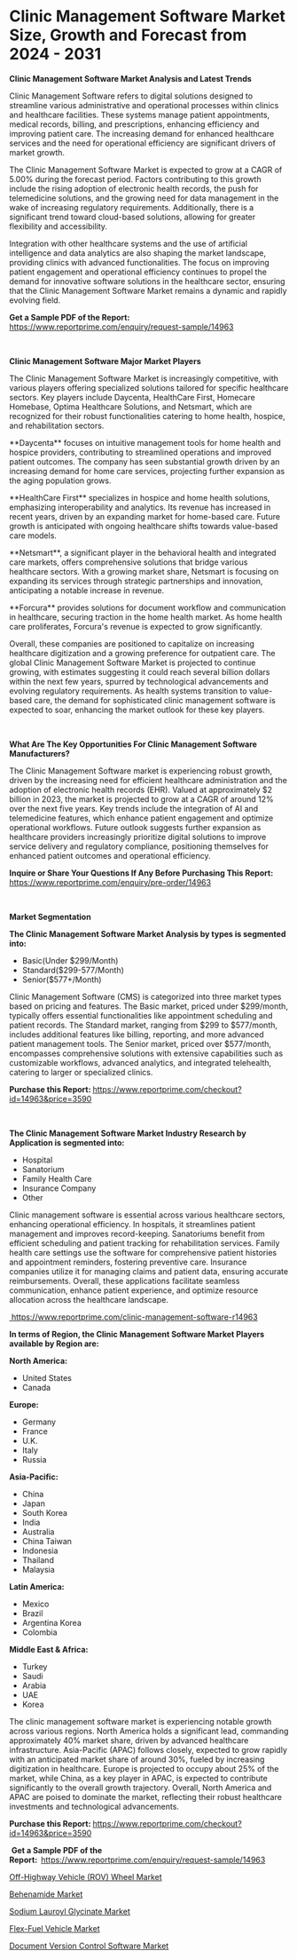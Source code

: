 <p><h1>Clinic Management Software Market Size, Growth and Forecast from 2024 - 2031</h1></p><p><strong>Clinic Management Software Market Analysis and Latest Trends</strong></p>
<p><p>Clinic Management Software refers to digital solutions designed to streamline various administrative and operational processes within clinics and healthcare facilities. These systems manage patient appointments, medical records, billing, and prescriptions, enhancing efficiency and improving patient care. The increasing demand for enhanced healthcare services and the need for operational efficiency are significant drivers of market growth.</p><p>The Clinic Management Software Market is expected to grow at a CAGR of 5.00% during the forecast period. Factors contributing to this growth include the rising adoption of electronic health records, the push for telemedicine solutions, and the growing need for data management in the wake of increasing regulatory requirements. Additionally, there is a significant trend toward cloud-based solutions, allowing for greater flexibility and accessibility. </p><p>Integration with other healthcare systems and the use of artificial intelligence and data analytics are also shaping the market landscape, providing clinics with advanced functionalities. The focus on improving patient engagement and operational efficiency continues to propel the demand for innovative software solutions in the healthcare sector, ensuring that the Clinic Management Software Market remains a dynamic and rapidly evolving field.</p></p>
<p><strong>Get a Sample PDF of the Report:&nbsp;</strong> <a href="https://www.reportprime.com/enquiry/request-sample/14963?utm_campaign=1720&utm_medium=2&utm_source=Github&utm_content=ia&utm_term=29112024&utm_id=clinic-management-software">https://www.reportprime.com/enquiry/request-sample/14963</a></p>
<p>&nbsp;</p>
<p><strong>Clinic Management Software Major Market Players</strong></p>
<p><p>The Clinic Management Software Market is increasingly competitive, with various players offering specialized solutions tailored for specific healthcare sectors. Key players include Daycenta, HealthCare First, Homecare Homebase, Optima Healthcare Solutions, and Netsmart, which are recognized for their robust functionalities catering to home health, hospice, and rehabilitation sectors.</p><p>**Daycenta** focuses on intuitive management tools for home health and hospice providers, contributing to streamlined operations and improved patient outcomes. The company has seen substantial growth driven by an increasing demand for home care services, projecting further expansion as the aging population grows.</p><p>**HealthCare First** specializes in hospice and home health solutions, emphasizing interoperability and analytics. Its revenue has increased in recent years, driven by an expanding market for home-based care. Future growth is anticipated with ongoing healthcare shifts towards value-based care models.</p><p>**Netsmart**, a significant player in the behavioral health and integrated care markets, offers comprehensive solutions that bridge various healthcare sectors. With a growing market share, Netsmart is focusing on expanding its services through strategic partnerships and innovation, anticipating a notable increase in revenue.</p><p>**Forcura** provides solutions for document workflow and communication in healthcare, securing traction in the home health market. As home health care proliferates, Forcura's revenue is expected to grow significantly.</p><p>Overall, these companies are positioned to capitalize on increasing healthcare digitization and a growing preference for outpatient care. The global Clinic Management Software Market is projected to continue growing, with estimates suggesting it could reach several billion dollars within the next few years, spurred by technological advancements and evolving regulatory requirements. As health systems transition to value-based care, the demand for sophisticated clinic management software is expected to soar, enhancing the market outlook for these key players.</p></p>
<p>&nbsp;</p>
<p><strong>What Are The Key Opportunities For Clinic Management Software Manufacturers?</strong></p>
<p><p>The Clinic Management Software market is experiencing robust growth, driven by the increasing need for efficient healthcare administration and the adoption of electronic health records (EHR). Valued at approximately $2 billion in 2023, the market is projected to grow at a CAGR of around 12% over the next five years. Key trends include the integration of AI and telemedicine features, which enhance patient engagement and optimize operational workflows. Future outlook suggests further expansion as healthcare providers increasingly prioritize digital solutions to improve service delivery and regulatory compliance, positioning themselves for enhanced patient outcomes and operational efficiency.</p></p>
<p><strong>Inquire or Share Your Questions If Any Before Purchasing This Report:</strong> <a href="https://www.reportprime.com/enquiry/pre-order/14963?utm_campaign=1720&utm_medium=2&utm_source=Github&utm_content=ia&utm_term=29112024&utm_id=clinic-management-software">https://www.reportprime.com/enquiry/pre-order/14963</a></p>
<p>&nbsp;</p>
<p><strong>Market Segmentation</strong></p>
<p><strong>The Clinic Management Software Market Analysis by types is segmented into:</strong></p>
<p><ul><li>Basic(Under $299/Month)</li><li>Standard($299-577/Month)</li><li>Senior($577+/Month)</li></ul></p>
<p><p>Clinic Management Software (CMS) is categorized into three market types based on pricing and features. The Basic market, priced under $299/month, typically offers essential functionalities like appointment scheduling and patient records. The Standard market, ranging from $299 to $577/month, includes additional features like billing, reporting, and more advanced patient management tools. The Senior market, priced over $577/month, encompasses comprehensive solutions with extensive capabilities such as customizable workflows, advanced analytics, and integrated telehealth, catering to larger or specialized clinics.</p></p>
<p><strong>Purchase this Report:&nbsp;</strong><a href="https://www.reportprime.com/checkout?id=14963&price=3590&utm_campaign=1720&utm_medium=2&utm_source=Github&utm_content=ia&utm_term=29112024&utm_id=clinic-management-software">https://www.reportprime.com/checkout?id=14963&price=3590</a></p>
<p>&nbsp;</p>
<p><strong>The Clinic Management Software Market Industry Research by Application is segmented into:</strong></p>
<p><ul><li>Hospital</li><li>Sanatorium</li><li>Family Health Care</li><li>Insurance Company</li><li>Other</li></ul></p>
<p><p>Clinic management software is essential across various healthcare sectors, enhancing operational efficiency. In hospitals, it streamlines patient management and improves record-keeping. Sanatoriums benefit from efficient scheduling and patient tracking for rehabilitation services. Family health care settings use the software for comprehensive patient histories and appointment reminders, fostering preventive care. Insurance companies utilize it for managing claims and patient data, ensuring accurate reimbursements. Overall, these applications facilitate seamless communication, enhance patient experience, and optimize resource allocation across the healthcare landscape.</p></p>
<p><a href="https://www.reportprime.com/clinic-management-software-r14963?utm_campaign=1720&utm_medium=2&utm_source=Github&utm_content=ia&utm_term=29112024&utm_id=clinic-management-software">&nbsp;https://www.reportprime.com/clinic-management-software-r14963</a></p>
<p><strong>In terms of Region, the Clinic Management Software Market Players available by Region are:</strong></p>
<p>
    <p> <strong> North America: </strong>
        <ul>
            <li>United States</li>
            <li>Canada</li>
        </ul>
        </p> 
    <p> <strong> Europe: </strong>
        <ul>
            <li>Germany</li>
            <li>France</li>
            <li>U.K.</li>
            <li>Italy</li>
            <li>Russia</li>
        </ul>
        </p> 
    <p> <strong> Asia-Pacific: </strong>
        <ul>
            <li>China</li>
            <li>Japan</li>
            <li>South Korea</li>
            <li>India</li>
            <li>Australia</li>
            <li>China Taiwan</li>
            <li>Indonesia</li>
            <li>Thailand</li>
            <li>Malaysia</li>
        </ul>
        </p> 
    <p> <strong> Latin America: </strong>
        <ul>
            <li>Mexico</li>
            <li>Brazil</li>
            <li>Argentina Korea</li>
            <li>Colombia</li>
        </ul>
        </p> 
    <p> <strong> Middle East & Africa: </strong>
        <ul>
            <li>Turkey</li>
            <li>Saudi</li>
            <li>Arabia</li>
            <li>UAE</li>
            <li>Korea</li>
        </ul>
    </p>
    </p>
<p><p>The clinic management software market is experiencing notable growth across various regions. North America holds a significant lead, commanding approximately 40% market share, driven by advanced healthcare infrastructure. Asia-Pacific (APAC) follows closely, expected to grow rapidly with an anticipated market share of around 30%, fueled by increasing digitization in healthcare. Europe is projected to occupy about 25% of the market, while China, as a key player in APAC, is expected to contribute significantly to the overall growth trajectory. Overall, North America and APAC are poised to dominate the market, reflecting their robust healthcare investments and technological advancements.</p></p>
<p><strong>Purchase this Report: </strong><a href="https://www.reportprime.com/checkout?id=14963&price=3590&utm_campaign=1720&utm_medium=2&utm_source=Github&utm_content=ia&utm_term=29112024&utm_id=clinic-management-software">https://www.reportprime.com/checkout?id=14963&price=3590</a></p>
<p>&nbsp;<strong>Get a Sample PDF of the Report:&nbsp;&nbsp;</strong><a href="https://www.reportprime.com/enquiry/request-sample/14963?utm_campaign=1720&utm_medium=2&utm_source=Github&utm_content=ia&utm_term=29112024&utm_id=clinic-management-software">https://www.reportprime.com/enquiry/request-sample/14963</a></p>
<p><strong></strong></p>
<p><p><a href="https://issuu.com/reportprime-2/docs/off-highway-vehicle-rov-wheel-market-size-2030.ppt?utm_campaign=1720&utm_medium=2&utm_source=Github&utm_content=ia&utm_term=29112024&utm_id=clinic-management-software">Off-Highway Vehicle (ROV) Wheel Market</a></p><p><a href="https://www.linkedin.com/pulse/emerging-opportunities-challenges-global-behenamide-market-0jr6e?utm_campaign=1720&utm_medium=2&utm_source=Github&utm_content=ia&utm_term=29112024&utm_id=clinic-management-software">Behenamide Market</a></p><p><a href="https://www.linkedin.com/pulse/future-sodium-lauroyl-glycinate-market-global-forecast-trends-6otre?utm_campaign=1720&utm_medium=2&utm_source=Github&utm_content=ia&utm_term=29112024&utm_id=clinic-management-software">Sodium Lauroyl Glycinate Market</a></p><p><a href="https://issuu.com/reportprime-2/docs/flex-fuel-vehicle-market-size-2030.pptx?utm_campaign=1720&utm_medium=2&utm_source=Github&utm_content=ia&utm_term=29112024&utm_id=clinic-management-software">Flex-Fuel Vehicle Market</a></p><p><a href="https://github.com/mookiesville/Market-Research-Report-List-1/blob/main/document-version-control-software-market.md?utm_campaign=1720&utm_medium=2&utm_source=Github&utm_content=ia&utm_term=29112024&utm_id=clinic-management-software">Document Version Control Software Market</a></p></p>